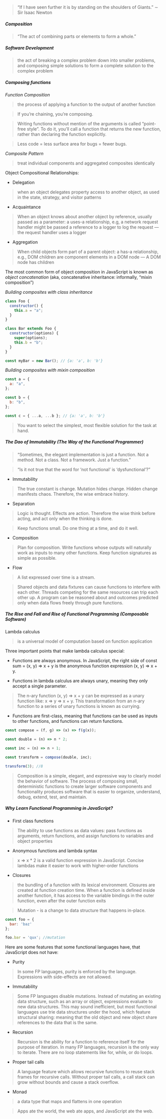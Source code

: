 > “If I have seen further it is by standing on the shoulders of Giants.” ∼ Sir Isaac Newton

##### Composition

> “The act of combining parts or elements to form a whole.”

##### Software Development

> the act of breaking a complex problem down into smaller problems, and composing simple solutions to form a complete solution to the complex problem

##### Composing functions

_Function Composition_

> the process of applying a function to the output of another function

> If you’re chaining, you’re composing.

> Writing functions without mention of the arguments is called “point-free style”. To do it, you’ll call a function that returns the new function, rather than declaring the function explicitly.

> Less code = less surface area for bugs = fewer bugs.

_Composite Pattern_

> treat individual components and aggregated composites identically

Object Compositional Relationships:

- Delegation

> when an object delegates property access to another object, as used in the state, strategy, and visitor patterns

- Acquaintance

> When an object knows about another object by reference, usually passed as a parameter: a uses-a relationship, e.g, a network request handler might be passed a reference to a logger to log the request — the request handler uses a logger

- Aggregation

> When child objects form part of a parent object: a has-a relationship, e.g., DOM children are component elements in a DOM node — A DOM node has children

The most common form of object composition in JavaScript is known as _object concatenation_ (aka, concatenative inheritance: informally, “mixin composition”)

_Building composites with class inheritance_

```js
class Foo {
  constructor() {
    this.a = "a";
  }
}

class Bar extends Foo {
  constructor(options) {
    super(options);
    this.b = "b";
  }
}

const myBar = new Bar(); // {a: 'a', b: 'b'}
```

_Building composites with mixin composition_

```js
const a = {
  a: "a",
};

const b = {
  b: "b",
};

const c = { ...a, ...b }; // {a: 'a', b: 'b'}
```

> You want to select the simplest, most flexible solution for the task at hand.

##### The Dao of Immutability (The Way of the Functional Programmer)

> “Sometimes, the elegant implementation is just a function. Not a method. Not a class. Not a framework. Just a function.”

> “Is it not true that the word for ‘not functional’ is ‘dysfunctional’?”

- Immutability

> The true constant is change. Mutation hides change. Hidden change manifests chaos. Therefore, the wise embrace history.

- Separation

> Logic is thought. Effects are action. Therefore the wise think before acting, and act only when the thinking is done.

> Keep functions small. Do one thing at a time, and do it well.

- Composition

> Plan for composition. Write functions whose outputs will naturally work as inputs to many other functions. Keep function signatures as simple as possible.

- Flow

> A list expressed over time is a stream.

> Shared objects and data fixtures can cause functions to interfere with each other. Threads competing for the same resources can trip each other up. A program can be reasoned about and outcomes predicted only when data flows freely through pure functions.

##### The Rise and Fall and Rise of Functional Programming (Composable Software)

Lambda calculus

> is a universal model of computation based on function application

Three important points that make lambda calculus special:

- Functions are always anonymous. In JavaScript, the right side of const sum = (x, y) => x + y is the anonymous function expression (x, y) => x + y.

- Functions in lambda calculus are always unary, meaning they only accept a single parameter.

> The n-ary function (x, y) => x + y can be expressed as a unary function like: x => y => x + y. This transformation from an n-ary function to a series of unary functions is known as currying.

- Functions are first-class, meaning that functions can be used as inputs to other functions, and functions can return functions.

```js
const compose = (f, g) => (x) => f(g(x));

const double = (n) => n * 2;

const inc = (n) => n + 1;

const transform = compose(double, inc);

transform(3); //8
```

> Composition is a simple, elegant, and expressive way to clearly model the behavior of software. The process of composing small, deterministic functions to create larger software components and functionality produces software that is easier to organize, understand, debug, extend, test, and maintain.


##### Why Learn Functional Programming in JavaScript?

- First class functions

> The ability to use functions as data values: pass functions as arguments, return functions, and assign functions to variables and object properties


- Anonymous functions and lambda syntax

> x => x * 2 is a valid function expression in JavaScript. Concise lambdas make it easier to work with higher-order functions


- Closures

> the bundling of a function with its lexical environment. Closures are created at function creation time. When a function is defined inside another function, it has access to the variable bindings in the outer function, even after the outer function exits

> Mutation -  is a change to data structure that happens in-place.

```js
const foo = {
  bar: 'baz'
};

foo.bar = 'qux'; //mutation
```

Here are some features that some functional languages have, that JavaScript does not have:

- Purity

> In some FP languages, purity is enforced by the language. Expressions with side-effects are not allowed.


- Immutability
  
> Some FP languages disable mutations. Instead of mutating an existing data structure, such as an array or object, expressions evaluate to new data structures. This may sound inefficient, but most functional languages use trie data structures under the hood, which feature structural sharing: meaning that the old object and new object share references to the data that is the same.


- Recursion

> Recursion is the ability for a function to reference itself for the purpose of iteration. In many FP languages, recursion is the only way to iterate. There are no loop statements like for, while, or do loops.

- Proper tail calls

> A language feature which allows recursive functions to reuse stack frames for recursive calls. Without proper tail calls, a call stack can grow without bounds and cause a stack overflow.

- Monad

> a data type that maps and flattens in one operation 

> Apps ate the world, the web ate apps, and JavaScript ate the web.